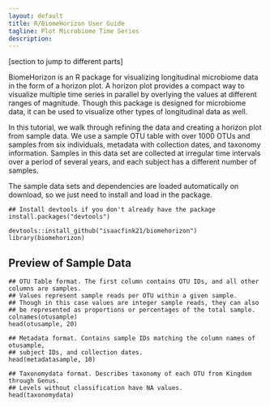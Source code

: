 ```yaml
---
layout: default
title: R/BiomeHorizon User Guide
tagline: Plot Microbiome Time Series
description: 
---
```


[section to jump to different parts]

BiomeHorizon is an R package for visualizing longitudinal microbiome data in the form of a horizon plot. A horizon plot provides a compact way to visualize multiple time series in parallel by overlying the values at different ranges of magnitude. Though this package is designed for microbiome data, it can be used to visualize other types of longitudinal data as well.

In this tutorial, we walk through refining the data and creating a horizon plot from sample data. We use a sample OTU table with over 1000 OTUs and samples from six individuals, metadata with collection dates, and taxonomy information. Samples in this data set are collected at irregular time intervals over a period of several years, and each subject has a different number of samples.

The sample data sets and dependencies are loaded automatically on download, so we just need to install and load in the package.

```
## Install devtools if you don't already have the package
install.packages("devtools")

devtools::install_github("isaacfink21/biomehorizon")
library(biomehorizon)
```

## Preview of Sample Data

```
## OTU Table format. The first column contains OTU IDs, and all other columns are samples. 
## Values represent sample reads per OTU within a given sample. 
## Though in this case values are integer sample reads, they can also ## be represented as proportions or percentages of the total sample.
colnames(otusample)
head(otusample, 20)

## Metadata format. Contains sample IDs matching the column names of otusample, 
## subject IDs, and collection dates.
head(metadatasample, 10)

## Taxonomydata format. Describes taxonomy of each OTU from Kingdom through Genus.
## Levels without classification have NA values.
head(taxonomydata)
```

